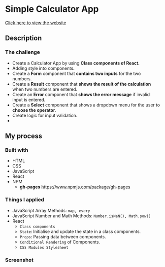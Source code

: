 # Simple Calculator App 
[Click here to view the website](https://jwd-activity.github.io/simpleCalculator/)

## Description
### The challenge
- Create a Calculator App by using **Class components of React**.
- Adding style into components.
- Create a **Form** component that **contains two inputs** for the two numbers.
- Create a **Result** component that **shows the result of the calculation** when two numbers are entered.
- Create an **Error** component that **shows the error message** if invalid input is entered.
- Create a **Select** component that shows a dropdown menu for the user to **choose the operator**.
- Create logic for input validation.
- 
## My process
### Built with
- HTML
- CSS
- JavaScript
- React
- NPM 
  - **gh-pages** https://www.npmjs.com/package/gh-pages

### Things I applied
- JavaScript Array Methods: `map, every` 
- JavaScript Number and Math Methods: `Number.isNaN(), Math.pow()`
- React  
  - `Class components`
  - `State`: Initialise and update the state in a class components.
  - `Props`: Passing data between components.
  - `Conditional Rendering` of Components.  
  - `CSS Modules Stylesheet`

### Screenshot





